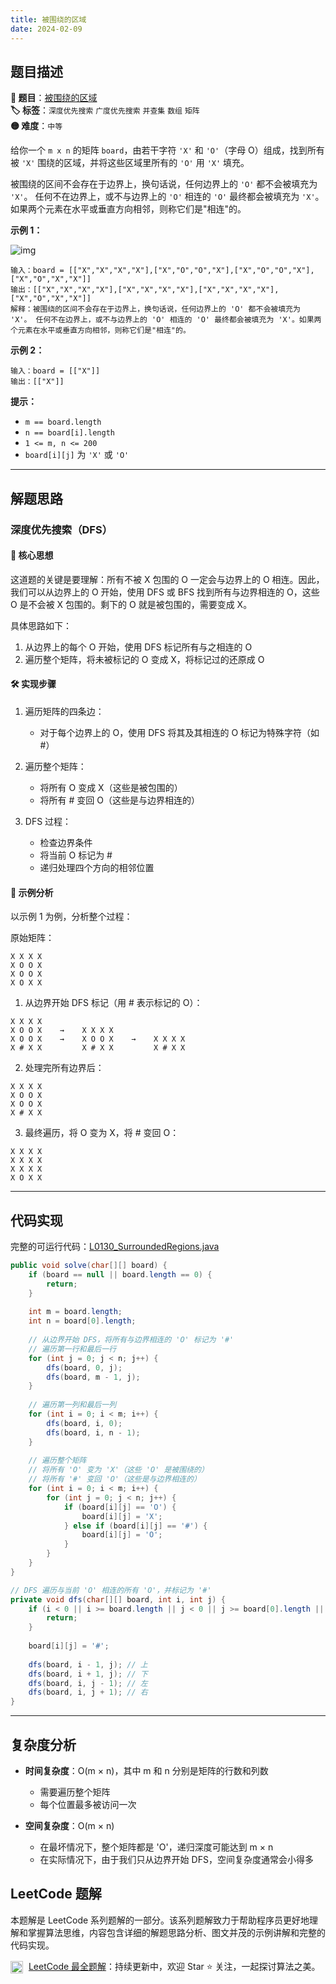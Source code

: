 ```yaml
---
title: 被围绕的区域
date: 2024-02-09
---
```


## 题目描述

**🔗 题目**：[被围绕的区域](https://leetcode.cn/problems/surrounded-regions/)  
**🏷️ 标签**：`深度优先搜索` `广度优先搜索` `并查集` `数组` `矩阵`  
**🟡 难度**：`中等`  

给你一个 `m x n` 的矩阵 `board`，由若干字符 `'X'` 和 `'O'`（字母 O）组成，找到所有被 `'X'` 围绕的区域，并将这些区域里所有的 `'O'` 用 `'X'` 填充。

被围绕的区间不会存在于边界上，换句话说，任何边界上的 `'O'` 都不会被填充为 `'X'`。 任何不在边界上，或不与边界上的 `'O'` 相连的 `'O'` 最终都会被填充为 `'X'`。如果两个元素在水平或垂直方向相邻，则称它们是"相连"的。

**示例 1：**

![img](https://assets.leetcode.com/uploads/2021/02/19/xogrid.jpg)

```
输入：board = [["X","X","X","X"],["X","O","O","X"],["X","O","O","X"],["X","O","X","X"]]
输出：[["X","X","X","X"],["X","X","X","X"],["X","X","X","X"],["X","O","X","X"]]
解释：被围绕的区间不会存在于边界上，换句话说，任何边界上的 'O' 都不会被填充为 'X'。 任何不在边界上，或不与边界上的 'O' 相连的 'O' 最终都会被填充为 'X'。如果两个元素在水平或垂直方向相邻，则称它们是"相连"的。
```

**示例 2：**

```
输入：board = [["X"]]
输出：[["X"]]
```

**提示：**

- `m == board.length`
- `n == board[i].length`
- `1 <= m, n <= 200`
- `board[i][j]` 为 `'X'` 或 `'O'`

---

## 解题思路

### 深度优先搜索（DFS）

#### 📝 核心思想

这道题的关键是要理解：所有不被 X 包围的 O 一定会与边界上的 O 相连。因此，我们可以从边界上的 O 开始，使用 DFS 或 BFS 找到所有与边界相连的 O，这些 O 是不会被 X 包围的。剩下的 O 就是被包围的，需要变成 X。

具体思路如下：
1. 从边界上的每个 O 开始，使用 DFS 标记所有与之相连的 O
2. 遍历整个矩阵，将未被标记的 O 变成 X，将标记过的还原成 O

#### 🛠️ 实现步骤

1. 遍历矩阵的四条边：
   - 对于每个边界上的 O，使用 DFS 将其及其相连的 O 标记为特殊字符（如 #）

2. 遍历整个矩阵：
   - 将所有 O 变成 X（这些是被包围的）
   - 将所有 # 变回 O（这些是与边界相连的）

3. DFS 过程：
   - 检查边界条件
   - 将当前 O 标记为 #
   - 递归处理四个方向的相邻位置

#### 🧩 示例分析

以示例 1 为例，分析整个过程：

原始矩阵：
```
X X X X
X O O X
X O O X
X O X X
```

1. 从边界开始 DFS 标记（用 # 表示标记的 O）：
```
X X X X
X O O X    →    X X X X
X O O X    →    X O O X    →    X X X X
X # X X         X # X X         X # X X
```

2. 处理完所有边界后：
```
X X X X
X O O X
X O O X
X # X X
```

3. 最终遍历，将 O 变为 X，将 # 变回 O：
```
X X X X
X X X X
X X X X
X O X X
```

---

## 代码实现

完整的可运行代码：[L0130_SurroundedRegions.java](../src/main/java/L0130_SurroundedRegions.java)

```java
public void solve(char[][] board) {
    if (board == null || board.length == 0) {
        return;
    }
    
    int m = board.length;
    int n = board[0].length;
    
    // 从边界开始 DFS，将所有与边界相连的 'O' 标记为 '#'
    // 遍历第一行和最后一行
    for (int j = 0; j < n; j++) {
        dfs(board, 0, j);
        dfs(board, m - 1, j);
    }
    
    // 遍历第一列和最后一列
    for (int i = 0; i < m; i++) {
        dfs(board, i, 0);
        dfs(board, i, n - 1);
    }
    
    // 遍历整个矩阵
    // 将所有 'O' 变为 'X'（这些 'O' 是被围绕的）
    // 将所有 '#' 变回 'O'（这些是与边界相连的）
    for (int i = 0; i < m; i++) {
        for (int j = 0; j < n; j++) {
            if (board[i][j] == 'O') {
                board[i][j] = 'X';
            } else if (board[i][j] == '#') {
                board[i][j] = 'O';
            }
        }
    }
}

// DFS 遍历与当前 'O' 相连的所有 'O'，并标记为 '#'
private void dfs(char[][] board, int i, int j) {
    if (i < 0 || i >= board.length || j < 0 || j >= board[0].length || board[i][j] != 'O') {
        return;
    }
    
    board[i][j] = '#';
    
    dfs(board, i - 1, j); // 上
    dfs(board, i + 1, j); // 下
    dfs(board, i, j - 1); // 左
    dfs(board, i, j + 1); // 右
}
```

---

## 复杂度分析

- **时间复杂度**：O(m × n)，其中 m 和 n 分别是矩阵的行数和列数
  - 需要遍历整个矩阵
  - 每个位置最多被访问一次

- **空间复杂度**：O(m × n)
  - 在最坏情况下，整个矩阵都是 'O'，递归深度可能达到 m × n
  - 在实际情况下，由于我们只从边界开始 DFS，空间复杂度通常会小得多

## LeetCode 题解

本题解是 LeetCode 系列题解的一部分。该系列题解致力于帮助程序员更好地理解和掌握算法思维，内容包含详细的解题思路分析、图文并茂的示例讲解和完整的代码实现。

<img src="https://github.githubassets.com/images/modules/logos_page/GitHub-Mark.png" alt="GitHub" width="20" style="vertical-align: middle; margin-right: 5px"> [LeetCode 最全题解](https://github.com/LjyYano/LeetCode)：持续更新中，欢迎 Star ⭐️ 关注，一起探讨算法之美。 